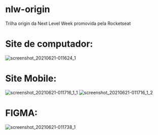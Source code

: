 # nlw-origin
 Trilha origin da Next Level Week promovida pela Rocketseat
 
 # Site de computador:
![screenshot_20210621-011624_1](https://user-images.githubusercontent.com/53789632/143483052-ebbe3f0c-b5ff-4084-b8cc-f205afb2cca2.jpg)

# Site Mobile:
![screenshot_20210621-011716_1_1](https://user-images.githubusercontent.com/53789632/143483138-899ae020-22c1-4dfb-9e21-7c8398afc799.jpg)
![screenshot_20210621-011716_1_2](https://user-images.githubusercontent.com/53789632/143483145-9e91e073-6ce2-4448-aa7e-905d768f2d0c.jpg)

# FIGMA:
![screenshot_20210621-011738_1](https://user-images.githubusercontent.com/53789632/143483316-1e6e327b-23c6-4a89-bffa-864b5b71b86d.jpg)
